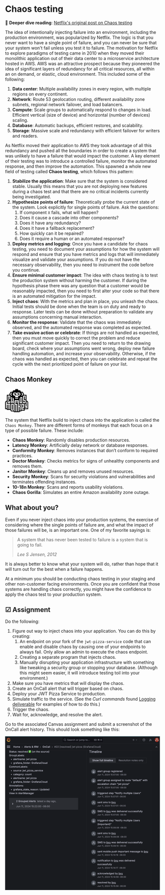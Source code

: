 # Chaos testing

📖 **Deeper dive reading**: [Netflix's original post on Chaos testing](https://netflixtechblog.com/the-netflix-simian-army-16e57fbab116)

The idea of intentionally injecting failure into an environment, including the production environment, was popularized by Netflix. The logic is that you never want to have a single point of failure, and you can never be sure that your system won't fail unless you test it to failure. The motivation for Netflix to explore paradigms of testing came in 2010 when they moved their monolithic application out of their data center to a microservice architecture hosted in AWS. AWS was an attractive prospect because they pioneered the idea of significant layers of redundancy for all critical resources, all within an on demand, or elastic, cloud environment. This included some of the following:

1. **Data center**: Multiple availability zones in every region, with multiple regions on every continent.
1. **Network**: Route 53 geolocation routing, different availability zone subnets, regional network failover, and load balancers.
1. **Compute**: Scale groups to automatically respond to changes in load. Efficient vertical (size of device) and horizontal (number of devices) scaling.
1. **Database**: Automatic backups, efficient restores, and scalability.
1. **Storage**: Massive scale and redundancy with efficient failover for writers and readers.

As Netflix moved their application to AWS they took advantage of all this redundancy and pushed all the boundaries in order to create a system that was unlikely to have a failure that would impact the customer. A key element of their testing was to introduce a controlled failure, monitor the automated response, and then improve the automation. This spawned a whole new field of testing called **Chaos testing**, which follows this pattern:

1. **Stabilize the application**: Make sure that the system is considered stable. Usually this means that you are not deploying new features during a chaos test and that there are no critical incidents currently being investigated.
1. **Hypothesize points of failure**: Theoretically probe the current state of the system. Look explicitly for single points of failure. Ask the questions:
   1. If component `X` fails, what will happen?
   1. Does it cause a cascade into other components?
   1. Does it have any redundancy?
   1. Does it have a fallback replacement?
   1. How quickly can it be repaired?
   1. Does it require a human or an automated response?
1. **Deploy metrics and logging**: Once you have a candidate for chaos testing, you need to document your assumptions for how the system will respond and ensure that you have metrics and logs that will immediately visualize and validate your assumptions. If you do not have the necessary observability, then you need to instrument the code before you continue.
1. **Ensure minimal customer impact**: The idea with chaos testing is to test the production system without harming the customer. If during the hypothesis phase there was any question that a customer would be reasonably impacted, then you need to first alter your code so that there is an automated mitigation for the impact.
1. **Inject chaos**: With the metrics and plan in place, you unleash the chaos. Initial tests should be done when the team is on duty and ready to response. Later tests can be done without preparation to validate any assumptions concerning manual interaction.
1. **Monitor the response**: Validate that the chaos was immediately observed, and the automated response was completed as expected.
1. **Take evasive action or celebrate**: If things are not handled as expected, then you must move quickly to correct the problem and reduce significant customer impact. Then you need to return to the drawing board, check where your assumptions went wrong, deploy new failure handling automation, and increase your observability. Otherwise, if the chaos was handled as expected, then you can celebrate and repeat the cycle with the next prioritized point of failure on your list.

## Chaos Monkey

![Chaos monkey icon](chaosMonkeyIcon.png)

The system that Netflix build to inject chaos into the application is called the `Chaos Monkey`. There are different forms of monkeys that each focus on a type of possible failure. These include:

- **Chaos Monkey**: Randomly disables production resources.
- **Latency Monkey**: Artificially delay network or database responses.
- **Conformity Monkey**: Removes instances that don’t conform to required practices.
- **Doctor Monkey**: Checks metrics for signs of unhealthy components and removes them.
- **Janitor Monkey**: Cleans up and removes unused resources.
- **Security Monkey**: Scans for security violations and vulnerabilities and terminates offending instances.
- **10-18n Monkey**: Scans and reports usability violations.
- **Chaos Gorilla**: Simulates an entire Amazon availability zone outage.

## What about you?

Even if you never inject chaos into your production systems, the exercise of considering where the single points of failure are, and what the impact of those failures will be, is an important one. One of my favorite sayings is:

> A system that has never been tested to failure is a system that is going to fail.
>
> _Lee S Jensen, 2012_

It is always better to know what your system will do, rather than hope that it will turn out for the best when a failure happens.

At a minimum you should be conducting chaos testing in your staging and other non-customer facing environments. Once you are confident that those systems are handling chaos correctly, you might have the confidence to apply the chaos test to your production system.

## ☑ Assignment

Do the following:

1. Figure out way to inject chaos into your application. You can do this by creating:
   1. An endpoint on your fork of the `jwt-pizza-service` code that can enable and disable chaos by causing one of your endpoints to always fail. Only allow an admin to execute the chaos endpoint.
   1. Creating a separate program that injects chaos.
   1. Manually disrupting your application infrastructure with something like tweaking a security group or stopping your database. (Although this might seem easier, it will introduce testing toil into your environment.)
1. Make sure you have metrics that will display the chaos.
1. Create an OnCall alert that will trigger based on chaos.
1. Deploy your JWT Pizza Service to production.
1. Simulate traffic to the service. (See the _Curl commands_ found [Logging deliverable](../deliverable8Logging/deliverable8Logging.md) for examples of how to do this.)
1. Trigger the chaos.
1. Wait for, acknowledge, and resolve the alert.

Go to the associated Canvas assignment and submit a screenshot of the OnCall alert history. This should look something like this:

![Alert history](alertHistory.png)

